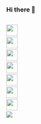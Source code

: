 ### Hi there 👋   ###

<code> <img src="https://cdn-icons-png.flaticon.com/512/25/25231.png"  width="30px"/></code>
<code> <img src="https://cdn-icons-png.flaticon.com/512/121/121537.png" width="30"/></code>
<code> <img src="https://w7.pngwing.com/pngs/1008/538/png-transparent-web-development-html-cascading-style-sheets-css3-world-wide-web-angle-web-design-logo.png"  width="30px"/></code><code> <img src="https://www.pngkey.com/png/detail/522-5227440_javascript-icon-graphic-design.png" width="30"/></code>
<code> <img src="https://www.pngitem.com/pimgs/m/27-278312_bootstrap-bootstrap-logo-black-and-white-hd-png.png"  width="30px"/></code>
<code> <img src="https://sass-lang.com/assets/img/styleguide/black-7fd39aa3.png"  width="30px"/></code>
<code> <img src="https://cdn.freebiesupply.com/logos/large/2x/react-1-logo-black-and-white.png"  width="30px"/></code>
<code> <img src="https://encrypted-tbn0.gstatic.com/images?q=tbn:ANd9GcTqwnyGR-YE-JNz2amKWNE4SeYfneOEIctCXw&usqp=CAU"  width="`100px"/></code>



